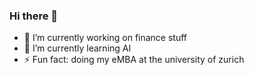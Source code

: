 ### Hi there 👋

- 🔭 I’m currently working on finance stuff
- 🌱 I’m currently learning AI
- ⚡ Fun fact: doing my eMBA at the university of zurich
